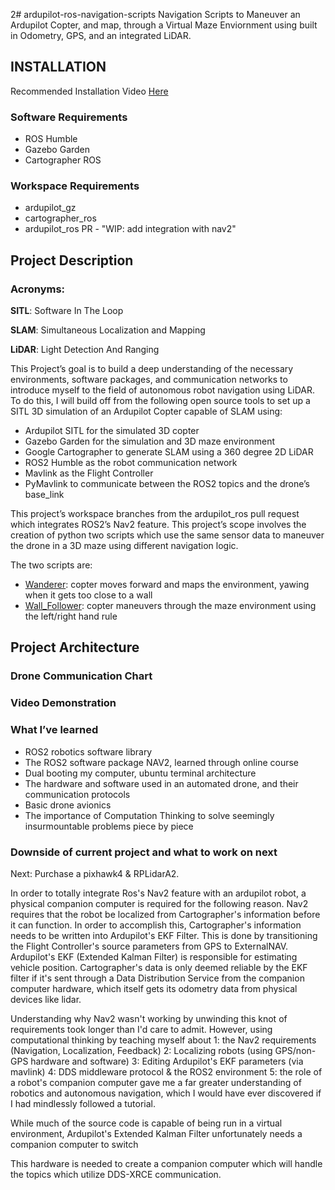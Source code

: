2# ardupilot-ros-navigation-scripts
Navigation Scripts to Maneuver an Ardupilot Copter, and map, through a Virtual Maze Enviornment using built in Odometry, GPS, and an integrated LiDAR.

## INSTALLATION
Recommended Installation Video [Here](https://www.youtube.com/watch?v=2BhyKyzKAbM)

### Software Requirements
- ROS Humble
- Gazebo Garden
- Cartographer ROS

### Workspace Requirements
- ardupilot_gz
- cartographer_ros
- ardupilot_ros PR - "WIP: add integration with nav2"

## Project Description

### Acronyms:

**SITL**: Software In The Loop

**SLAM**: Simultaneous Localization and Mapping

**LiDAR**: Light Detection And Ranging

This Project’s goal is to build a deep understanding of the necessary environments, software packages, and communication networks to introduce myself to the field of autonomous robot navigation using LiDAR.  To do this, I will build off from the following open source tools to set up a SITL 3D simulation of an Ardupilot Copter capable of SLAM using:

- Ardupilot SITL for the simulated 3D copter 
- Gazebo Garden for the simulation and 3D maze environment
- Google Cartographer to generate SLAM using a 360 degree 2D LiDAR
- ROS2 Humble as the robot communication network
- Mavlink as the Flight Controller
- PyMavlink to communicate between the ROS2 topics and the drone’s base_link 

This project’s workspace branches from the ardupilot_ros pull request which integrates ROS2’s Nav2 feature.  This project’s scope involves the creation of python two scripts which use the same sensor data to maneuver the drone in a 3D maze using different navigation logic.

The two scripts are:
- [Wanderer](./wanderer.py): copter moves forward and maps the environment, yawing when it gets too close to a wall
- [Wall_Follower](./wall_follower.py): copter maneuvers through the maze environment using the left/right hand rule

## Project Architecture

### Drone Communication Chart

### Video Demonstration

### What I’ve learned
- ROS2 robotics software library
- The ROS2 software package NAV2, learned through online course
- Dual booting my computer, ubuntu terminal architecture
- The hardware and software used in an automated drone, and their communication protocols
- Basic drone avionics
- The importance of Computation Thinking to solve seemingly insurmountable problems piece by piece

### Downside of current project and what to work on next
Next: Purchase a pixhawk4 & RPLidarA2. 

In order to totally integrate Ros's Nav2 feature with an ardupilot robot, a physical companion computer is required for the following reason. Nav2 requires that the robot be localized from Cartographer's information before it can function. In order to accomplish this, Cartographer's information needs to be written into Ardupilot's EKF Filter.  This is done by transitioning the Flight Controller's source parameters from GPS to ExternalNAV. Ardupilot's EKF (Extended Kalman Filter) is responsible for estimating vehicle position. Cartographer's data is only deemed reliable by the EKF filter if it's sent through a Data Distribution Service from the companion computer hardware, which itself gets its odometry data from physical devices like lidar.

Understanding why Nav2 wasn't working by unwinding this knot of requirements took longer than I'd care to admit. However, using computational thinking by teaching myself about
1: the Nav2 requirements (Navigation, Localization, Feedback)
2: Localizing robots (using GPS/non-GPS hardware and software)
3: Editing Ardupilot's EKF parameters (via mavlink)
4: DDS middleware protocol & the ROS2 environment
5: the role of a robot's companion computer
gave me a far greater understanding of robotics and autonomous navigation, which I would have ever discovered if I had mindlessly followed a tutorial.

While much of the source code is capable of being run in a virtual environment, Ardupilot's Extended Kalman Filter unfortunately needs a companion computer to switch

This hardware is needed to create a companion computer which will handle the topics which utilize DDS-XRCE communication.

